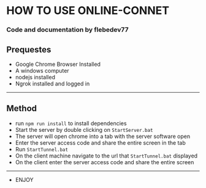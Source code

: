# HOW TO USE ONLINE-CONNET
### Code and documentation by flebedev77

## Prequestes
 - Google Chrome Browser Installed
 - A windows computer
 - nodejs installed
 - Ngrok installed and logged in

------------------------------------

## Method
 - run `npm run install` to install dependencies
 - Start the server by double clicking on `StartServer.bat`
 - The server will open chrome into a tab with the server software open
 - Enter the server access code and share the entire screen in the tab
 - Run `StartTunnel.bat`
 - On the client machine navigate to the url that `StartTunnel.bat` displayed
 - On the client enter the server access code and share the entire screen
------------------------------------
 - ENJOY